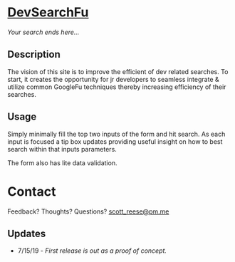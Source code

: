 # [DevSearchFu](https://reessm01.github.io/devSearchFu/)
*Your search ends here...*

## Description
The vision of this site is to improve the efficient of dev related searches. To start, it creates the opportunity for jr developers to seamless integrate & utilize common GoogleFu techniques thereby increasing efficiency of their searches.

## Usage
Simply minimally fill the top two inputs of the form and hit search. As each input is focused a tip box updates providing useful insight on how to best search within that inputs parameters.

The form also has lite data validation.

# Contact
Feedback? Thoughts? Questions?
scott_reese@pm.me

## Updates
* 7/15/19 - *First release is out as a proof of concept.*